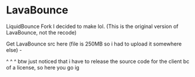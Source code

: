 # LavaBounce
LiquidBounce Fork I decided to make lol. (This is the original version of LavaBounce, not the recode)

Get LavaBounce src here (file is 250MB so i had to upload it somewhere else) -

^                                   ^                                         ^
btw just noticed that i have to release the source code for the client bc of a license, so here you go ig

